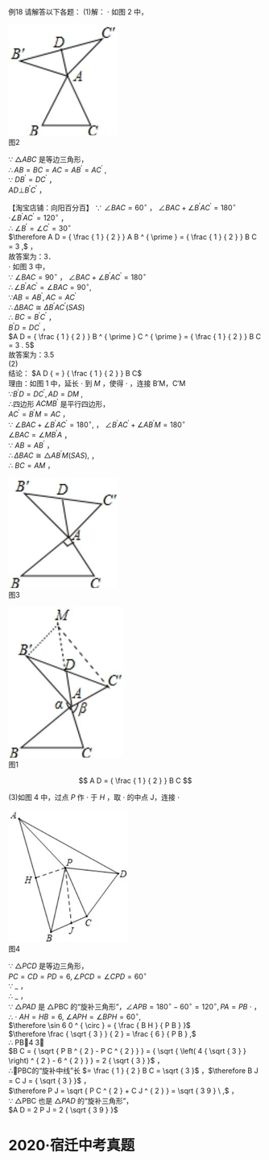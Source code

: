 例18 请解答以下各题：
(1)解： $\cdot$ 如图 2 中，

![](<../../qs_image_DB/专题1-1_一网打尽全等三角形模型_·十个模型（解析版）/1a0c237fddf575cd4233dec0cb5bbb9d04f3b9bc2e68970364bbb4ecd4d8dee0.jpg>)  
图2

∵ ${ \triangle A B C }$ 是等边三角形，  
$\therefore A B = B C = A C = A B ^ { \prime } = A C ^ { \prime }$ ,  
∵ $D B ^ { \prime } = D C ^ { \prime }$ ，  
$A D \bot B ^ { \prime } C ^ { \prime }$ ，

【淘宝店铺：向阳百分百】 ∵ $\angle B A C = 6 0 ^ { \circ }$ ， $\angle B A C + \angle B ^ { \prime } A C ^ { \prime } = 1 8 0 ^ { \circ }$
$\cdot \angle B ^ { \prime } A C ^ { \prime } = 1 2 0 ^ { \circ }$ ，  
∴ $\angle B ^ { \prime } = \angle C ^ { \prime } = 3 0 ^ { \circ }$   
$\therefore A D = { \frac { 1 } { 2 } } A B ^ { \prime } = { \frac { 1 } { 2 } } B C = 3 ,$ ，  
故答案为：3．  
$\cdot$ 如图 3 中，  
∵ $\angle B A C = 9 0 ^ { \circ }$ ， $\angle B A C + \angle B ^ { \prime } A C ^ { \prime } = 1 8 0 ^ { \circ }$   
$\therefore \angle B ^ { \prime } A C ^ { \prime } = \angle B A C = 9 0 ^ { \circ } ,$   
$\because A B = A B ^ { \prime } , A C = A C ^ { \prime }$   
$\therefore \Delta B A C \cong \Delta B ^ { \prime } A C ^ { \prime } ( S A S )$   
∴ $B C = B ^ { \prime } C ^ { \prime }$ ，  
$B ^ { \prime } D = D C ^ { \prime }$ ，  
$A D = { \frac { 1 } { 2 } } B ^ { \prime } C ^ { \prime } = { \frac { 1 } { 2 } } B C = 3 . 5$   
故答案为：3.5  
(2)  
结论： $A D { = } { \frac { 1 } { 2 } } B C$   
理由：如图 1 中，延长 $\cdot$ 到 $M$ ，使得 $\cdot$ ，连接 B′M，C′M  
$\because B ^ { \prime } D = D C ^ { \prime } , A D = D M \ ,$   
∴四边形 $A C M B ^ { \prime }$ 是平行四边形，  
$A C ^ { \prime } = B ^ { \prime } M = A C$ ，  
∵ $\angle B A C + \angle B ^ { \prime } A C ^ { \prime } = 1 8 0 ^ { \circ } ,$ ， $\angle B ^ { \prime } A C ^ { \prime } + \angle A B ^ { \prime } M = 1 8 0 ^ { \circ }$   
$\angle B A C = \angle M B ^ { \prime } A$ ，  
∵ $A B = A B ^ { \prime }$ ，  
$\therefore \Delta B A C \cong \triangle A B ^ { \prime } M ( S A S ) ,$ ，  
∴ $B C = A M$ ，

![](<../../qs_image_DB/专题1-1_一网打尽全等三角形模型_·十个模型（解析版）/83c193f6e15b946454d88b034af1f61b415d74753f7b9949429545c9a62006a6.jpg>)  
图3

![](<../../qs_image_DB/专题1-1_一网打尽全等三角形模型_·十个模型（解析版）/ce705b87f6815885acf90b5bed6395f22f1cea84218932c0e3158234e38da2a2.jpg>)  
图1

$$
A D = { \frac { 1 } { 2 } } B C
$$

(3)如图 4 中，过点 $P$ 作 $\cdot$ 于 $H$ ，取 $\cdot$ 的中点 J，连接 $\cdot$

![](<../../qs_image_DB/专题1-1_一网打尽全等三角形模型_·十个模型（解析版）/ff04d39a5cb71b227fb919e4d9cebd4e389c84f55de5f0a0b5d5d17a111d74b5.jpg>)  
图4

∵ $\triangle P C D$ 是等边三角形，  
$P C = C D = P D = 6 , \angle P C D = \angle C P D = 6 0 ^ { \circ }$   
∵ $\_$ ，  
∴ $\_$ ，  
∵ $\triangle P A D$ 是 $\triangle \mathrm { P B C }$ 的“旋补三角形”，$\angle A P B = 1 8 0 ^ { \circ } - 6 0 ^ { \circ } = 1 2 0 ^ { \circ } , P A = P B$ $\cdot$ ，  
∴ $\cdot \ A H { = } H B { = } 6 , \ \angle A P H = \angle B P H = 6 0 ^ { \circ } ,$   
$\therefore \sin 6 0 ^ { \circ } = { \frac { B H } { P B } }$   
$\therefore \frac { \sqrt { 3 } } { 2 } = \frac { 6 } { P B } ,$   
∴ PB4 3，  
$B C = { \sqrt { P B ^ { 2 } - P C ^ { 2 } } } = { \sqrt { \left( 4 { \sqrt { 3 } } \right) ^ { 2 } - 6 ^ { 2 } } } = 2 { \sqrt { 3 } }$ ，  
∴PBC的“旋补中线”长 $= \frac { 1 } { 2 } B C = \sqrt { 3 }$ ，$\therefore B J = C J = { \sqrt { 3 } }$ ，  
$\therefore P J = \sqrt { P C ^ { 2 } + C J ^ { 2 } } = \sqrt { 3 9 } \ ,$ ，  
∵ $\triangle \mathrm { P B C }$ 也是 $\triangle P A D$ 的“旋补三角形”，  
$A D = 2 P J = 2 { \sqrt { 3 9 } }$

# 2020·宿迁中考真题

